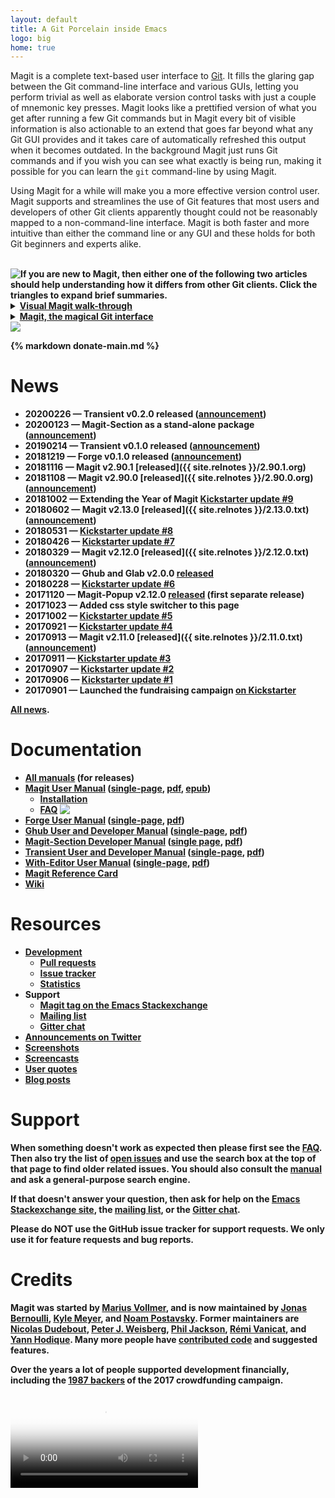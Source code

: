 ```yaml
---
layout: default
title: A Git Porcelain inside Emacs
logo: big
home: true
---
```


Magit is a complete text-based user interface to [Git].  It fills the
glaring gap between the Git command-line interface and various GUIs,
letting you perform trivial as well as elaborate version control tasks
with just a couple of mnemonic key presses.  Magit looks like a
prettified version of what you get after running a few Git commands
but in Magit every bit of visible information is also actionable to an
extend that goes far beyond what any Git GUI provides and it takes
care of automatically refreshed this output when it becomes outdated.
In the background Magit just runs Git commands and if you wish you can
see what exactly is being run, making it possible for you can learn
the `git` command-line by using Magit.

Using Magit for a while will make you a more effective version control
user.  Magit supports and streamlines the use of Git features that
most users and developers of other Git clients apparently thought
could not be reasonably mapped to a non-command-line interface.  Magit
is both faster and more intuitive than either the command line or any
GUI and these holds for both Git beginners and experts alike.

<br>
<img class="clear" src="/assets/L.png" align="top" style="float: left;">
<b>
  If you are new to Magit, then either one of the following two
  articles should help understanding how it differs from other Git
  clients.  Click the triangles to expand brief summaries.
<b>

<details>
  <summary>
  <a href="https://emacsair.me/2017/09/01/magit-walk-through">Visual Magit walk-through</a>
  </summary>

  If you are completely new to Magit, then this article is a good
  visual introduction.

  Almost everything that you see in Magit can be acted on by pressing
  some key, but that's not obvious from just seeing how Magit looks.
  The screenshots and accompanying text of this article explain how to
  perform a variety of actions on Magit's output.
  <br>
</details>

<details>
  <summary>
  <a href="https://emacsair.me/2017/09/01/the-magical-git-interface">Magit, the magical Git interface</a>
  </summary>

  Magit differs significantly from other Git interfaces, and its
  advantages are not immediately obvious simply from looking at a few
  screenshots as presented in the preceding article.

  This article discusses Magit's properties in somewhat more abstract
  terms.
</details>

<a href="/screenshots">
  <img class="screenshot" src="/screenshots/status.png">
</a>


<br>
<script type="text/javascript" src="/quotes/quotes.js"></script>
<script type="text/javascript">window.onload = function(){inject_quotes(); simpleCssSwitch();}</script>

<section>
  <blockquote id="quote1"></blockquote>
  <blockquote id="quote2"></blockquote>
  {% markdown donate-main.md %}
  <br>
</section>

# News

<!--Also update news/index.md-->
* 20200226 — Transient **v0.2.0** released
  ([announcement](https://emacsair.me/2020/02/26/transient-0.2))
* 20200123 — Magit-Section as a stand-alone package
  ([announcement](https://emacsair.me/2020/01/23/magit-section))
* 20190214 — Transient **v0.1.0** released
  ([announcement](https://emacsair.me/2019/02/14/transient-0.1))
* 20181219 — Forge **v0.1.0** released
  ([announcement](https://emacsair.me/2018/12/19/forge-0.1))
* 20181116 — Magit **v2.90.1** [released]({{ site.relnotes }}/2.90.1.org)
* 20181108 — Magit **v2.90.0** [released]({{ site.relnotes }}/2.90.0.org)
  ([announcement](https://emacsair.me/2018/11/08/magit-2.90))
* 20181002 — Extending the Year of Magit [Kickstarter update #9](https://www.kickstarter.com/projects/1681258897/its-magit-the-magical-git-client/posts/2304233)
* 20180602 — Magit **v2.13.0** [released]({{ site.relnotes }}/2.13.0.txt)
  ([announcement](https://emacsair.me/2018/06/02/magit-2.13))
* 20180531 — [Kickstarter update #8](https://www.kickstarter.com/projects/1681258897/its-magit-the-magical-git-client/posts/2201646)
* 20180426 — [Kickstarter update #7](https://www.kickstarter.com/projects/1681258897/its-magit-the-magical-git-client/posts/2172226)
* 20180329 — Magit **v2.12.0** [released]({{ site.relnotes }}/2.12.0.txt)
  ([announcement](https://emacsair.me/2018/03/29/magit-2.12))
* 20180320 — Ghub and Glab **v2.0.0** [released](https://emacsair.me/2018/03/20/ghub-2.0)
* 20180228 — [Kickstarter update #6](https://www.kickstarter.com/projects/1681258897/its-magit-the-magical-git-client/posts/2124955)
* 20171120 — Magit-Popup **v2.12.0** [released](https://github.com/magit/magit-popup/releases/tag/v2.12.0)
  (first separate release)
* 20171023 — Added css style switcher to this page
* 20171002 — [Kickstarter update #5](https://www.kickstarter.com/projects/1681258897/its-magit-the-magical-git-client/posts/2003372)
* 20170921 — [Kickstarter update #4](https://www.kickstarter.com/projects/1681258897/its-magit-the-magical-git-client/posts/1988383)
* 20170913 — Magit **v2.11.0** [released]({{ site.relnotes }}/2.11.0.txt)
  ([announcement](https://emacsair.me/2017/09/13/magit-2.11))
* 20170911 — [Kickstarter update #3](https://www.kickstarter.com/projects/1681258897/its-magit-the-magical-git-client/posts/1982683)
* 20170907 — [Kickstarter update #2](https://www.kickstarter.com/projects/1681258897/its-magit-the-magical-git-client/posts/1981882)
* 20170906 — [Kickstarter update #1](https://www.kickstarter.com/projects/1681258897/its-magit-the-magical-git-client/posts/1978248)
* 20170901 — Launched the fundraising campaign
  [on Kickstarter](https://www.kickstarter.com/projects/1681258897/its-magit-the-magical-git-client)

[All news](/news).

# Documentation

* [All manuals](/manual) (for releases)
* [Magit User Manual](/manual/magit)
  ([single-page](/manual/magit.html),
   [pdf](/manual/magit.pdf),
   [epub](/manual/magit.epub))
  * [Installation](/manual/magit/Installation.html)
  * [FAQ](/manual/magit/FAQ.html)
    <img class="clear" src="/assets/R.png" align="top">
* [Forge User Manual](/manual/forge)
  ([single-page](/manual/forge.html),
   [pdf](/manual/forge.pdf))
* [Ghub User and Developer Manual](/manual/ghub)
  ([single-page](/manual/ghub.html),
   [pdf](/manual/ghub.pdf))
* [Magit-Section Developer Manual](/manual/magit-section)
  ([single page](/manual/magit-section.html),
  [pdf](/manual/magit-section.pdf))
* [Transient User and Developer Manual](/manual/transient)
  ([single-page](/manual/transient.html),
   [pdf](/manual/transient.pdf))
* [With-Editor User Manual](/manual/with-editor)
  ([single-page](/manual/with-editor.html),
   [pdf](/manual/with-editor.pdf))
* [Magit Reference Card](/manual/magit-refcard.pdf)
* [Wiki][wiki]

# Resources

* [Development][devel]
  * [Pull requests][pulls]
  * [Issue tracker][issues]
  * [Statistics](/stats/activity.html)
* Support
  * [Magit tag on the Emacs Stackexchange][forum]
  * [Mailing list][list]
  * [Gitter chat][chat]
* [Announcements on Twitter][twitter]
* [Screenshots](https://emacsair.me/2017/09/01/magit-walk-through)
* [Screencasts](/screencasts)
* [User quotes](/quotes)
* [Blog posts](/blogs)

# Support

When something doesn't work as expected then please first see the
[FAQ][faq].  Then also try the list of [open issues][issues] and use
the search box at the top of that page to find older related issues.
You should also consult the [manual][manual] and ask a general-purpose
search engine.

If that doesn't answer your question, then ask for help on the
**[Emacs Stackexchange site][forum]**, the [mailing list][list], or
the [Gitter chat][chat].

Please do NOT use the GitHub issue tracker for support requests.
We only use it for feature requests and bug reports.

# Credits

Magit was started by [Marius Vollmer][marius], and is now maintained
by [Jonas Bernoulli][jonas], [Kyle Meyer][kyle], and
[Noam Postavsky][noam].  Former maintainers are
[Nicolas Dudebout][nicolas], [Peter J. Weisberg][peter],
[Phil Jackson][phil], [Rémi Vanicat][remi], and [Yann Hodique][yann].
Many more people have [contributed code][authors] and suggested
features.

Over the years a lot of people supported development financially,
including the [1987 backers][backers] of the 2017 crowdfunding
campaign.

<video id="gource" controls poster="/assets/videos/gource-700x700.png">
  <source src="/assets/videos/gource-700x700.webm" type="video/webm">
</video>

[backers]: https://github.com/magit/magit/blob/master/Documentation/BACKERS.md
[contrib]: https://github.com/magit/magit/blob/master/CONTRIBUTING.md
[devel]:   https://github.com/magit/magit
[issues]:  https://github.com/magit/magit/issues
[pulls]:   https://github.com/magit/magit/pulls

[authors]: https://magit.vc/stats/authors.html
[faq]:     https://magit.vc/manual/magit/FAQ.html
[manual]:  https://magit.vc/manual

[chat]:    https://gitter.im/magit/magit
[forum]:   https://emacs.stackexchange.com/questions/tagged/magit
[list]:    https://groups.google.com/forum/?fromgroups#!forum/magit
[twitter]: https://twitter.com/magit_emacs
[wiki]:    https://github.com/magit/magit/wiki

[Emacs]:   https://www.gnu.org/software/emacs
[Git]:     https://git-scm.com

[jonas]:   https://emacsair.me
[kyle]:    https://github.com/kyleam
[marius]:  https://github.com/mvollmer
[nicolas]: http://dudebout.com
[noam]:    https://github.com/npostavs
[peter]:   https://github.com/pjweisberg
[phil]:    https://github.com/philjackson
[remi]:    https://github.com/vanicat
[yann]:    http://www.hodique.info

[porcelain]: https://stackoverflow.com/questions/6976473
